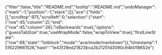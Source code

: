 {"filter":false,"title":"README.md","tooltip":"/README.md","undoManager":{"mark":-1,"position":-1,"stack":[]},"ace":{"folds":[],"scrolltop":975,"scrollleft":0,"selection":{"start":{"row":45,"column":2},"end":{"row":45,"column":26},"isBackwards":true},"options":{"guessTabSize":true,"useWrapMode":false,"wrapToView":true},"firstLineState":{"row":68,"state":"listblock","mode":"ace/mode/markdown"}},"timestamp":1516229661526,"hash":"1e43f28ed21823bca2b21251d3090c94b018652e"}
